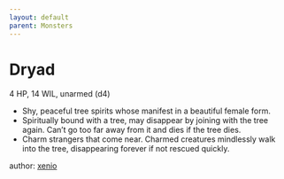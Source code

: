 ```yaml
---
layout: default
parent: Monsters
---
```

# Dryad
4 HP, 14 WIL, unarmed (d4)  
- Shy, peaceful tree spirits whose manifest in a beautiful female form.  
- Spiritually bound with a tree, may disappear by joining with the tree again.   Can’t go too far away from it and dies if the tree dies.  
- Charm strangers that come near.   Charmed creatures mindlessly walk into the tree, disappearing forever if not rescued quickly.  

author: [xenio](https://xenioinabottle.blogspot.com)
